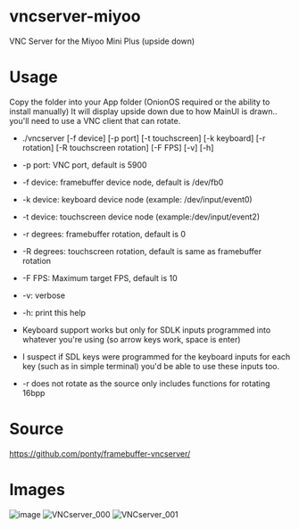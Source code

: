 # vncserver-miyoo
VNC Server for the Miyoo Mini Plus (upside down)

# Usage 
Copy the folder into your App folder (OnionOS required or the ability to install manually)
It will display upside down due to how MainUI is drawn.. you'll need to use a VNC client that can rotate.

- ./vncserver [-f device] [-p port] [-t touchscreen] [-k keyboard] [-r rotation] [-R touchscreen rotation] [-F FPS] [-v] [-h]
- -p port: VNC port, default is 5900
- -f device: framebuffer device node, default is /dev/fb0
- -k device: keyboard device node (example: /dev/input/event0)
- -t device: touchscreen device node (example:/dev/input/event2)
- -r degrees: framebuffer rotation, default is 0
- -R degrees: touchscreen rotation, default is same as framebuffer rotation
- -F FPS: Maximum target FPS, default is 10
- -v: verbose
- -h: print this help

- Keyboard support works but only for SDLK inputs programmed into whatever you're using (so arrow keys work, space is enter) 
- I suspect if SDL keys were programmed for the keyboard inputs for each key (such as in simple terminal) you'd be able to use these inputs too. 
- -r does not rotate as the source only includes functions for rotating 16bpp

# Source
https://github.com/ponty/framebuffer-vncserver/

# Images
![image](https://github.com/XK9274/vncserver-miyoo/assets/47260768/dc15322d-c596-4681-9932-c4fd45300df1)
![VNCserver_000](https://github.com/XK9274/vncserver-miyoo/assets/47260768/a7899c84-aa54-4bb7-ac0f-440a54908dc1)
![VNCserver_001](https://github.com/XK9274/vncserver-miyoo/assets/47260768/79cb454a-437e-4951-87c1-41e5e76e6178)
